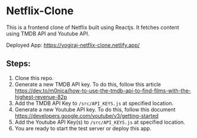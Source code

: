 # Netflix-Clone
This is a frontend clone of Netflix built using Reactjs. It fetches content using TMDB API and Youtube API.

Deployed App: https://yogiraj-netflix-clone.netlify.app/

## Steps:
1) Clone this repo.
2) Generate a new TMDB API key. To do this, follow this article https://dev.to/m0nica/how-to-use-the-tmdb-api-to-find-films-with-the-highest-revenue-82p
3) Add the TMDB API Key to `/src/API_KEYS.js` at specified location.
4) Generate a new Youtube API key. To do this, follow this document https://developers.google.com/youtube/v3/getting-started
5) Add the Youtube API Key(s) to `/src/API_KEYS.js` at specified location.
6) You are ready to start the test server or deploy this app.
